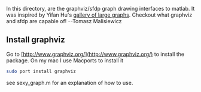 In this directory, are the graphviz/sfdp graph drawing interfaces to matlab.  It was inspired by Yifan Hu's [gallery of large graphs](http://www2.research.att.com/~yifanhu/GALLERY/GRAPHS/index.html).  Checkout what graphviz and sfdp are capable of!
--Tomasz Malisiewicz

## Install graphviz
Go to [http://www.graphviz.org/](http://www.graphviz.org/) to install the package.  On my mac I use Macports to install it

```sh
sudo port install graphviz
```

see sexy_graph.m for an explanation of how to use.